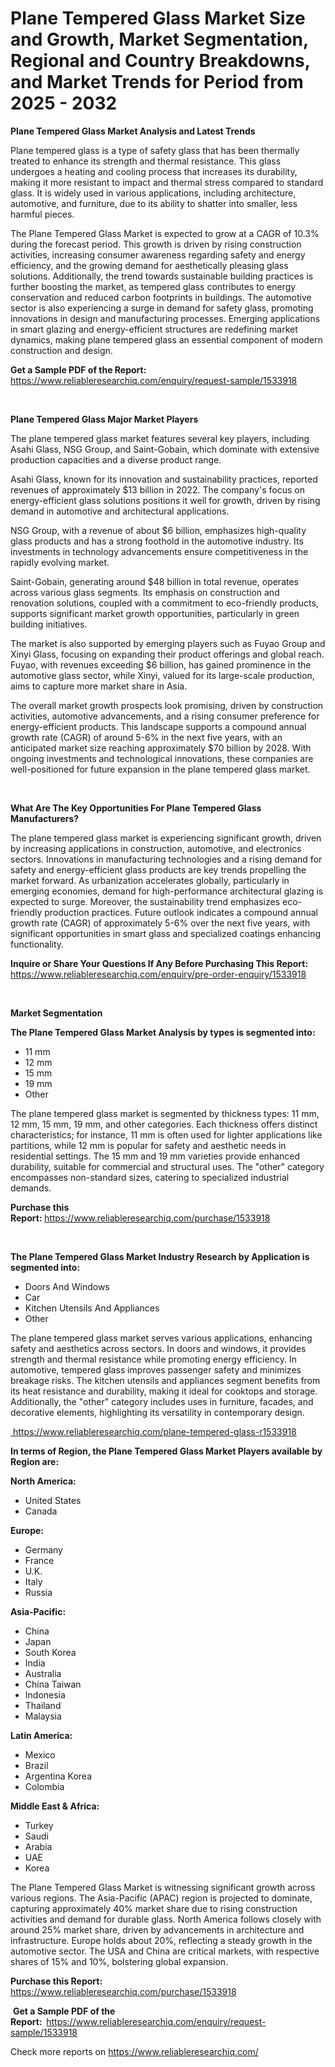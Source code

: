<p><h1>Plane Tempered Glass Market Size and Growth, Market Segmentation, Regional and Country Breakdowns, and Market Trends for Period from 2025 -  2032</h1></p><p><strong>Plane Tempered Glass Market Analysis and Latest Trends</strong></p>
<p><p>Plane tempered glass is a type of safety glass that has been thermally treated to enhance its strength and thermal resistance. This glass undergoes a heating and cooling process that increases its durability, making it more resistant to impact and thermal stress compared to standard glass. It is widely used in various applications, including architecture, automotive, and furniture, due to its ability to shatter into smaller, less harmful pieces.</p><p>The Plane Tempered Glass Market is expected to grow at a CAGR of 10.3% during the forecast period. This growth is driven by rising construction activities, increasing consumer awareness regarding safety and energy efficiency, and the growing demand for aesthetically pleasing glass solutions. Additionally, the trend towards sustainable building practices is further boosting the market, as tempered glass contributes to energy conservation and reduced carbon footprints in buildings. The automotive sector is also experiencing a surge in demand for safety glass, promoting innovations in design and manufacturing processes. Emerging applications in smart glazing and energy-efficient structures are redefining market dynamics, making plane tempered glass an essential component of modern construction and design.</p></p>
<p><strong>Get a Sample PDF of the Report:&nbsp;</strong> <a href="https://www.reliableresearchiq.com/enquiry/request-sample/1533918?utm_campaign=2257&utm_medium=2&utm_source=Github&utm_content=ia&utm_term=02022025&utm_id=plane-tempered-glass">https://www.reliableresearchiq.com/enquiry/request-sample/1533918</a></p>
<p>&nbsp;</p>
<p><strong>Plane Tempered Glass Major Market Players</strong></p>
<p><p>The plane tempered glass market features several key players, including Asahi Glass, NSG Group, and Saint-Gobain, which dominate with extensive production capacities and a diverse product range. </p><p>Asahi Glass, known for its innovation and sustainability practices, reported revenues of approximately $13 billion in 2022. The company's focus on energy-efficient glass solutions positions it well for growth, driven by rising demand in automotive and architectural applications. </p><p>NSG Group, with a revenue of about $6 billion, emphasizes high-quality glass products and has a strong foothold in the automotive industry. Its investments in technology advancements ensure competitiveness in the rapidly evolving market.</p><p>Saint-Gobain, generating around $48 billion in total revenue, operates across various glass segments. Its emphasis on construction and renovation solutions, coupled with a commitment to eco-friendly products, supports significant market growth opportunities, particularly in green building initiatives.</p><p>The market is also supported by emerging players such as Fuyao Group and Xinyi Glass, focusing on expanding their product offerings and global reach. Fuyao, with revenues exceeding $6 billion, has gained prominence in the automotive glass sector, while Xinyi, valued for its large-scale production, aims to capture more market share in Asia.</p><p>The overall market growth prospects look promising, driven by construction activities, automotive advancements, and a rising consumer preference for energy-efficient products. This landscape supports a compound annual growth rate (CAGR) of around 5-6% in the next five years, with an anticipated market size reaching approximately $70 billion by 2028. With ongoing investments and technological innovations, these companies are well-positioned for future expansion in the plane tempered glass market.</p></p>
<p>&nbsp;</p>
<p><strong>What Are The Key Opportunities For Plane Tempered Glass Manufacturers?</strong></p>
<p><p>The plane tempered glass market is experiencing significant growth, driven by increasing applications in construction, automotive, and electronics sectors. Innovations in manufacturing technologies and a rising demand for safety and energy-efficient glass products are key trends propelling the market forward. As urbanization accelerates globally, particularly in emerging economies, demand for high-performance architectural glazing is expected to surge. Moreover, the sustainability trend emphasizes eco-friendly production practices. Future outlook indicates a compound annual growth rate (CAGR) of approximately 5-6% over the next five years, with significant opportunities in smart glass and specialized coatings enhancing functionality.</p></p>
<p><strong>Inquire or Share Your Questions If Any Before Purchasing This Report:</strong> <a href="https://www.reliableresearchiq.com/enquiry/pre-order-enquiry/1533918?utm_campaign=2257&utm_medium=2&utm_source=Github&utm_content=ia&utm_term=02022025&utm_id=plane-tempered-glass">https://www.reliableresearchiq.com/enquiry/pre-order-enquiry/1533918</a></p>
<p>&nbsp;</p>
<p><strong>Market Segmentation</strong></p>
<p><strong>The Plane Tempered Glass Market Analysis by types is segmented into:</strong></p>
<p><ul><li>11 mm</li><li>12 mm</li><li>15 mm</li><li>19 mm</li><li>Other</li></ul></p>
<p><p>The plane tempered glass market is segmented by thickness types: 11 mm, 12 mm, 15 mm, 19 mm, and other categories. Each thickness offers distinct characteristics; for instance, 11 mm is often used for lighter applications like partitions, while 12 mm is popular for safety and aesthetic needs in residential settings. The 15 mm and 19 mm varieties provide enhanced durability, suitable for commercial and structural uses. The "other" category encompasses non-standard sizes, catering to specialized industrial demands.</p></p>
<p><strong>Purchase this Report:&nbsp;</strong><a href="https://www.reliableresearchiq.com/purchase/1533918?utm_campaign=2257&utm_medium=2&utm_source=Github&utm_content=ia&utm_term=02022025&utm_id=plane-tempered-glass">https://www.reliableresearchiq.com/purchase/1533918</a></p>
<p>&nbsp;</p>
<p><strong>The Plane Tempered Glass Market Industry Research by Application is segmented into:</strong></p>
<p><ul><li>Doors And Windows</li><li>Car</li><li>Kitchen Utensils And Appliances</li><li>Other</li></ul></p>
<p><p>The plane tempered glass market serves various applications, enhancing safety and aesthetics across sectors. In doors and windows, it provides strength and thermal resistance while promoting energy efficiency. In automotive, tempered glass improves passenger safety and minimizes breakage risks. The kitchen utensils and appliances segment benefits from its heat resistance and durability, making it ideal for cooktops and storage. Additionally, the "other" category includes uses in furniture, facades, and decorative elements, highlighting its versatility in contemporary design.</p></p>
<p><a href="https://www.reliableresearchiq.com/plane-tempered-glass-r1533918?utm_campaign=2257&utm_medium=2&utm_source=Github&utm_content=ia&utm_term=02022025&utm_id=plane-tempered-glass">&nbsp;https://www.reliableresearchiq.com/plane-tempered-glass-r1533918</a></p>
<p><strong>In terms of Region, the Plane Tempered Glass Market Players available by Region are:</strong></p>
<p>
    <p> <strong> North America: </strong>
        <ul>
            <li>United States</li>
            <li>Canada</li>
        </ul>
        </p> 
    <p> <strong> Europe: </strong>
        <ul>
            <li>Germany</li>
            <li>France</li>
            <li>U.K.</li>
            <li>Italy</li>
            <li>Russia</li>
        </ul>
        </p> 
    <p> <strong> Asia-Pacific: </strong>
        <ul>
            <li>China</li>
            <li>Japan</li>
            <li>South Korea</li>
            <li>India</li>
            <li>Australia</li>
            <li>China Taiwan</li>
            <li>Indonesia</li>
            <li>Thailand</li>
            <li>Malaysia</li>
        </ul>
        </p> 
    <p> <strong> Latin America: </strong>
        <ul>
            <li>Mexico</li>
            <li>Brazil</li>
            <li>Argentina Korea</li>
            <li>Colombia</li>
        </ul>
        </p> 
    <p> <strong> Middle East & Africa: </strong>
        <ul>
            <li>Turkey</li>
            <li>Saudi</li>
            <li>Arabia</li>
            <li>UAE</li>
            <li>Korea</li>
        </ul>
    </p>
    </p>
<p><p>The Plane Tempered Glass Market is witnessing significant growth across various regions. The Asia-Pacific (APAC) region is projected to dominate, capturing approximately 40% market share due to rising construction activities and demand for durable glass. North America follows closely with around 25% market share, driven by advancements in architecture and infrastructure. Europe holds about 20%, reflecting a steady growth in the automotive sector. The USA and China are critical markets, with respective shares of 15% and 10%, bolstering global expansion.</p></p>
<p><strong>Purchase this Report: </strong><a href="https://www.reliableresearchiq.com/purchase/1533918?utm_campaign=2257&utm_medium=2&utm_source=Github&utm_content=ia&utm_term=02022025&utm_id=plane-tempered-glass">https://www.reliableresearchiq.com/purchase/1533918</a></p>
<p>&nbsp;<strong>Get a Sample PDF of the Report:&nbsp;&nbsp;</strong><a href="https://www.reliableresearchiq.com/enquiry/request-sample/1533918?utm_campaign=2257&utm_medium=2&utm_source=Github&utm_content=ia&utm_term=02022025&utm_id=plane-tempered-glass">https://www.reliableresearchiq.com/enquiry/request-sample/1533918</a></p>
<p><strong></strong></p>
<p>Check more reports on <a href="https://www.reliableresearchiq.com/?utm_campaign=2257&utm_medium=2&utm_source=Github&utm_content=ia&utm_term=02022025&utm_id=plane-tempered-glass">https://www.reliableresearchiq.com/</a></p>